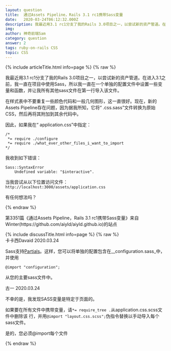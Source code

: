 ```yaml
---
layout: question
title:  通过Assets Pipeline，Rails 3.1 rc1携带Sass变量
date:   2020-03-24T06:12:32.000Z
description: 我最近用3.1 rc1分支了我的Rails 3.0项目之一，以尝试新的资产管道。在进入3.1之前，我一直在项目中使用Sass，所以我一直在一个单独的配置文...
img: 
author: 神奇前端Sam
category: question
answer: 2
tags: ruby-on-rails CSS
topic: CSS
---
```

<div class="article-root">
  <div class="article">
    {% include articleTitle.html info=page %}
    {% raw %}
    <div class="article-content"><p><font style="vertical-align: inherit;"><font style="vertical-align: inherit;">我最近用3.1 rc1分支了我的Rails 3.0项目之一，以尝试新的资产管道。</font><font style="vertical-align: inherit;">在进入3.1之前，我一直在项目中使用Sass，所以我一直在一个单独的配置文件中设置一些变量和函数，并让我所有其他sass文件在第一行导入该文件。</font></font></p>

<p><font style="vertical-align: inherit;"><font style="vertical-align: inherit;">在样式表中不要重复一些颜色代码和一般几何图形，这一直很好。</font><font style="vertical-align: inherit;">现在，新的Assets Pipeline存在问题，因为据我所知，它将“ .css.sass”文件转换为原始CSS，然后再将其附加到其余代码中。</font></font></p>

<p><font style="vertical-align: inherit;"><font style="vertical-align: inherit;">因此，如果我在“ application.css”中指定：</font></font></p>

<pre><code>/*<font></font>
 *= require ./configure<font></font>
 *= require ./what_ever_other_files_i_want_to_import<font></font>
*/<font></font>
</code></pre>

<p><font style="vertical-align: inherit;"><font style="vertical-align: inherit;">我收到如下错误：</font></font></p>

<pre><code>Sass::SyntaxError<font></font>
    Undefined variable: "$interactive".<font></font>
</code></pre>

<p><font style="vertical-align: inherit;"><font style="vertical-align: inherit;">当我尝试从以下位置访问文件： </font></font><code>http://localhost:3000/assets/application.css</code></p>

<p><font style="vertical-align: inherit;"><font style="vertical-align: inherit;">有任何想法吗？</font></font></p></div>
    {% endraw %}
  </div>
  <p class="winter_mark">第3351篇《通过Assets Pipeline，Rails 3.1 rc1携带Sass变量》来自Winter(https://github.com/aiyld/aiyld.github.io)的站点</p>
  <div class="discuss-wrapper">
    {% include discussTitle.html info=page %}
    {% raw %}
    <div class="discuss-item">
        <div class="discuss-parent">
          <div class="discuss-meta">
            <span class="discuss-user">卡卡西Davaid</span>
            <span class="discuss-time">2020.03.24</span>
          </div>
          <div class="discuss-comment"><p><font style="vertical-align: inherit;"><font style="vertical-align: inherit;">Sass支持</font></font><a href="http://sass-lang.com/docs/yardoc/file.SASS_REFERENCE.html#partials" rel="noreferrer"><font style="vertical-align: inherit;"><font style="vertical-align: inherit;">Partials</font></font></a><font style="vertical-align: inherit;"><font style="vertical-align: inherit;">。</font><font style="vertical-align: inherit;">这样，您可以将单独的配置包含在__configuration.sass_中，并使用</font></font></p>

<pre><code>@import "configuration";
</code></pre>

<p><font style="vertical-align: inherit;"><font style="vertical-align: inherit;">从您的主要sass文件中。</font></font></p></div>
        </div></div><div class="discuss-item">
        <div class="discuss-parent">
          <div class="discuss-meta">
            <span class="discuss-user">古一</span>
            <span class="discuss-time">2020.03.24</span>
          </div>
          <div class="discuss-comment"><p><font style="vertical-align: inherit;"><font style="vertical-align: inherit;">不幸的是，我发现SASS变量是特定于页面的。</font></font></p>

<p><font style="vertical-align: inherit;"><font style="vertical-align: inherit;">如果要在所有文件中携带变量，请</font></font><code>*= require_tree .</code><font style="vertical-align: inherit;"><font style="vertical-align: inherit;">从application.css.scss文件中</font><font style="vertical-align: inherit;">删除该 
 </font><font style="vertical-align: inherit;">行，并用</font></font><code>@import "layout.css.scss";</code><font style="vertical-align: inherit;"><font style="vertical-align: inherit;">伪指令</font><font style="vertical-align: inherit;">替换</font><font style="vertical-align: inherit;">以手动导入每个sass文件。</font></font></p>

<p><font style="vertical-align: inherit;"><font style="vertical-align: inherit;">是的，您必须@import每个文件</font></font></p></div>
        </div></div>
    {% endraw %}
  </div>
<div>
